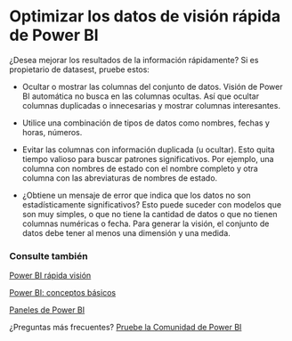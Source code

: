 <properties
   pageTitle="Optimizar los datos de visión rápida de Power BI"
   description="Optimizar los datos de visión rápida de Power BI. Si Power BI no encuentra la visión de los datos, hay ciertas cosas que puede hacer"
   services="powerbi"
   documentationCenter=""
   authors="mihart"
   manager="mblythe"
   backup=""
   editor=""
   tags=""
   qualityFocus="no"
   qualityDate=""/>

<tags
   ms.service="powerbi"
   ms.devlang="NA"
   ms.topic="article"
   ms.tgt_pltfrm="NA"
   ms.workload="powerbi"
   ms.date="09/12/2016"
   ms.author="mihart"/>

# Optimizar los datos de visión rápida de Power BI
¿Desea mejorar los resultados de la información rápidamente?  Si es propietario de datasest, pruebe estos:

- Ocultar o mostrar las columnas del conjunto de datos. Visión de Power BI automática no busca en las columnas ocultas.  Así que ocultar columnas duplicadas o innecesarias y mostrar columnas interesantes.

- Utilice una combinación de tipos de datos como nombres, fechas y horas, números.

- Evitar las columnas con información duplicada (u ocultar).  Esto quita tiempo valioso para buscar patrones significativos.  Por ejemplo, una columna con nombres de estado con el nombre completo y otra columna con las abreviaturas de nombres de estado.

-   ¿Obtiene un mensaje de error que indica que los datos no son estadísticamente significativos?  Esto puede suceder con modelos que son muy simples, o que no tiene la cantidad de datos o que no tienen columnas numéricas o fecha. Para generar la visión, el conjunto de datos debe tener al menos una dimensión y una medida.


### Consulte también

[Power BI rápida visión](powerbi-service-auto-insights.md)

[Power BI: conceptos básicos](powerbi-service-basic-concepts.md)

[Paneles de Power BI](powerbi-service-dashboards.md)

¿Preguntas más frecuentes? [Pruebe la Comunidad de Power BI](http://community.powerbi.com/)
